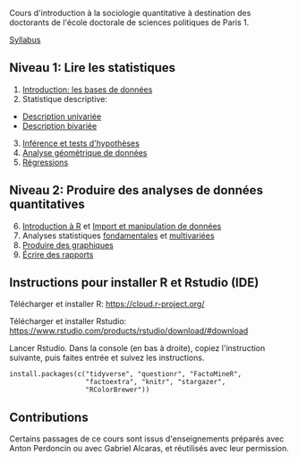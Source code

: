 Cours d'introduction à la sociologie quantitative à destination des doctorants de l'école doctorale de sciences politiques de Paris 1.

[Syllabus](programme.pdf)

## Niveau 1: Lire les statistiques

1. [Introduction: les bases de données](01_base_donnees.pdf)
2. Statistique descriptive:
  - [Description univariée](02_description_univariee.pdf)
  - [Description bivariée](02_description_bivariee.pdf)
3. [Inférence et tests d'hypothèses](03_inference.pdf)
4. [Analyse géométrique de données](04_AGD.pdf)
5. [Régressions](05_Regressions.pdf)

## Niveau 2: Produire des analyses de données quantitatives

6. [Introduction à R](11_introduction.pdf) et [Import et manipulation de données](12_import_manipulation.pdf)
7. Analyses statistiques [fondamentales](13_stats_fondam.pdf) et [multivariées](14_stat_multi.pdf)
8. [Produire des graphiques](15_graphiques.pdf)
9. [Écrire des rapports](16_reproductibilite.pdf)

## Instructions pour installer R et Rstudio (IDE)

Télécharger et installer R: https://cloud.r-project.org/

Télécharger et installer Rstudio: https://www.rstudio.com/products/rstudio/download/#download

Lancer Rstudio. Dans la console (en bas à droite), copiez l'instruction suivante, puis faites entrée et suivez les instructions.

    install.packages(c("tidyverse", "questionr", "FactoMineR", 
                       "factoextra", "knitr", "stargazer", 
                       "RColorBrewer"))


## Contributions

Certains passages de ce cours sont issus d'enseignements préparés avec Anton Perdoncin ou avec Gabriel Alcaras, et réutilisés avec leur permission.
